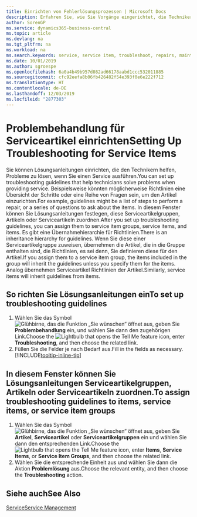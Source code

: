 ```yaml
---
title: Einrichten von Fehlerlösungsprozessen | Microsoft Docs
description: Erfahren Sie, wie Sie Vorgänge eingerichtet, die Techniker helfen, Probleme bei Serviceartikeln zu identifizieren und zu bearbeiten.
author: SorenGP
ms.service: dynamics365-business-central
ms.topic: article
ms.devlang: na
ms.tgt_pltfrm: na
ms.workload: na
ms.search.keywords: service, service item, troubleshoot, repairs, maintenance
ms.date: 10/01/2019
ms.author: sgroespe
ms.openlocfilehash: 6a0a4b49b957d082ad66178aabd1ccc532011885
ms.sourcegitcommit: cfc92eefa8b06fb426482f54e393f0e6e222f712
ms.translationtype: HT
ms.contentlocale: de-DE
ms.lasthandoff: 12/03/2019
ms.locfileid: "2877303"
---
```

# <a name="setting-up-troubleshooting-for-service-items"></a><span data-ttu-id="36a6f-103">Problembehandlung für Serviceartikel einrichten</span><span class="sxs-lookup"><span data-stu-id="36a6f-103">Setting Up Troubleshooting for Service Items</span></span>
<span data-ttu-id="36a6f-104">Sie können Lösungsanleitungen einrichten, die den Technikern helfen, Probleme zu lösen, wenn Sie einen Service ausführen.</span><span class="sxs-lookup"><span data-stu-id="36a6f-104">You can set up troubleshooting guidelines that help technicians solve problems when providing service.</span></span> <span data-ttu-id="36a6f-105">Beispielsweise könnten möglicherweise Richtlinien eine Übersicht der Schritte oder eine Reihe von Fragen sein, um den Artikel einzurichten.</span><span class="sxs-lookup"><span data-stu-id="36a6f-105">For example, guidelines might be a list of steps to perform a repair, or a series of questions to ask about the items.</span></span> <span data-ttu-id="36a6f-106">In diesem Fenster können Sie Lösungsanleitungen festlegen, diese Serviceartikelgruppen, Artikeln oder Serviceartikeln zuordnen.</span><span class="sxs-lookup"><span data-stu-id="36a6f-106">After you set up troubleshooting guidelines, you can assign them to service item groups, service items, and items.</span></span> <span data-ttu-id="36a6f-107">Es gibt eine Übernahmehierarchie für Richtlinien.</span><span class="sxs-lookup"><span data-stu-id="36a6f-107">There is an inheritance hierarchy for guidelines.</span></span> <span data-ttu-id="36a6f-108">Wenn Sie diese einer Serviceartikelgruppe zuweisen, übernehmen die Artikel, die in die Gruppe enthalten sind, die Richtlinien, es sei denn, Sie definieren diese für den Artikel.</span><span class="sxs-lookup"><span data-stu-id="36a6f-108">If you assign them to a service item group, the items included in the group will inherit the guidelines unless you specify them for the items.</span></span> <span data-ttu-id="36a6f-109">Analog übernehmen Serviceartikel Richtlinien der Artikel.</span><span class="sxs-lookup"><span data-stu-id="36a6f-109">Similarly, service items will inherit guidelines from items.</span></span>  

## <a name="to-set-up-troubleshooting-guidelines"></a><span data-ttu-id="36a6f-110">So richten Sie Lösungsanleitungen ein</span><span class="sxs-lookup"><span data-stu-id="36a6f-110">To set up troubleshooting guidelines</span></span>
1. <span data-ttu-id="36a6f-111">Wählen Sie das Symbol ![Glühbirne, das die Funktion „Sie wünschen“ öffnet](media/ui-search/search_small.png "Was möchten Sie tun?") aus, geben Sie **Problembehandlung** ein, und wählen Sie dann den zugehörigen Link.</span><span class="sxs-lookup"><span data-stu-id="36a6f-111">Choose the ![Lightbulb that opens the Tell Me feature](media/ui-search/search_small.png "Tell me what you want to do") icon, enter **Troubleshooting**, and then choose the related link.</span></span>  
2. <span data-ttu-id="36a6f-112">Füllen Sie die Felder je nach Bedarf aus.</span><span class="sxs-lookup"><span data-stu-id="36a6f-112">Fill in the fields as necessary.</span></span> [!INCLUDE[tooltip-inline-tip](includes/tooltip-inline-tip_md.md)]  

## <a name="to-assign-troubleshooting-guidelines-to-items-service-items-or-service-item-groups"></a><span data-ttu-id="36a6f-113">In diesem Fenster können Sie Lösungsanleitungen Serviceartikelgruppen, Artikeln oder Serviceartikeln zuordnen.</span><span class="sxs-lookup"><span data-stu-id="36a6f-113">To assign troubleshooting guidelines to items, service items, or service item groups</span></span>
1. <span data-ttu-id="36a6f-114">Wählen Sie das Symbol ![Glühbirne, das die Funktion „Sie wünschen“ öffnet](media/ui-search/search_small.png "Was möchten Sie tun?") aus, geben Sie **Artikel**, **Serviceartikel** oder **Serviceartikelgruppen** ein und wählen Sie dann den entsprechenden Link.</span><span class="sxs-lookup"><span data-stu-id="36a6f-114">Choose the ![Lightbulb that opens the Tell Me feature](media/ui-search/search_small.png "Tell me what you want to do") icon, enter **Items**, **Service Items**, or **Service Item Groups**, and then choose the related link.</span></span>  
2. <span data-ttu-id="36a6f-115">Wählen Sie die entsprechende Einheit aus und wählen Sie dann die Aktion **Problemlösung** aus.</span><span class="sxs-lookup"><span data-stu-id="36a6f-115">Choose the relevant entity, and then choose the **Troubleshooting** action.</span></span>  

## <a name="see-also"></a><span data-ttu-id="36a6f-116">Siehe auch</span><span class="sxs-lookup"><span data-stu-id="36a6f-116">See Also</span></span>
[<span data-ttu-id="36a6f-117">Service</span><span class="sxs-lookup"><span data-stu-id="36a6f-117">Service Management</span></span>](service-service.md)